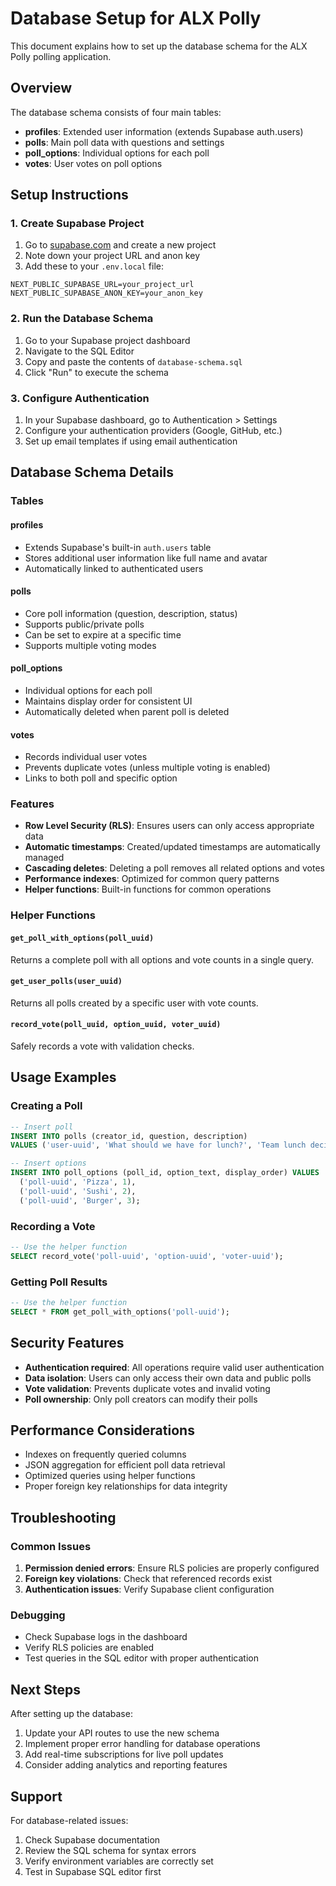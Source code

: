 # Database Setup for ALX Polly

This document explains how to set up the database schema for the ALX Polly polling application.

## Overview

The database schema consists of four main tables:
- **profiles**: Extended user information (extends Supabase auth.users)
- **polls**: Main poll data with questions and settings
- **poll_options**: Individual options for each poll
- **votes**: User votes on poll options

## Setup Instructions

### 1. Create Supabase Project

1. Go to [supabase.com](https://supabase.com) and create a new project
2. Note down your project URL and anon key
3. Add these to your `.env.local` file:

```env
NEXT_PUBLIC_SUPABASE_URL=your_project_url
NEXT_PUBLIC_SUPABASE_ANON_KEY=your_anon_key
```

### 2. Run the Database Schema

1. Go to your Supabase project dashboard
2. Navigate to the SQL Editor
3. Copy and paste the contents of `database-schema.sql`
4. Click "Run" to execute the schema

### 3. Configure Authentication

1. In your Supabase dashboard, go to Authentication > Settings
2. Configure your authentication providers (Google, GitHub, etc.)
3. Set up email templates if using email authentication

## Database Schema Details

### Tables

#### profiles
- Extends Supabase's built-in `auth.users` table
- Stores additional user information like full name and avatar
- Automatically linked to authenticated users

#### polls
- Core poll information (question, description, status)
- Supports public/private polls
- Can be set to expire at a specific time
- Supports multiple voting modes

#### poll_options
- Individual options for each poll
- Maintains display order for consistent UI
- Automatically deleted when parent poll is deleted

#### votes
- Records individual user votes
- Prevents duplicate votes (unless multiple voting is enabled)
- Links to both poll and specific option

### Features

- **Row Level Security (RLS)**: Ensures users can only access appropriate data
- **Automatic timestamps**: Created/updated timestamps are automatically managed
- **Cascading deletes**: Deleting a poll removes all related options and votes
- **Performance indexes**: Optimized for common query patterns
- **Helper functions**: Built-in functions for common operations

### Helper Functions

#### `get_poll_with_options(poll_uuid)`
Returns a complete poll with all options and vote counts in a single query.

#### `get_user_polls(user_uuid)`
Returns all polls created by a specific user with vote counts.

#### `record_vote(poll_uuid, option_uuid, voter_uuid)`
Safely records a vote with validation checks.

## Usage Examples

### Creating a Poll
```sql
-- Insert poll
INSERT INTO polls (creator_id, question, description) 
VALUES ('user-uuid', 'What should we have for lunch?', 'Team lunch decision');

-- Insert options
INSERT INTO poll_options (poll_id, option_text, display_order) VALUES
  ('poll-uuid', 'Pizza', 1),
  ('poll-uuid', 'Sushi', 2),
  ('poll-uuid', 'Burger', 3);
```

### Recording a Vote
```sql
-- Use the helper function
SELECT record_vote('poll-uuid', 'option-uuid', 'voter-uuid');
```

### Getting Poll Results
```sql
-- Use the helper function
SELECT * FROM get_poll_with_options('poll-uuid');
```

## Security Features

- **Authentication required**: All operations require valid user authentication
- **Data isolation**: Users can only access their own data and public polls
- **Vote validation**: Prevents duplicate votes and invalid voting
- **Poll ownership**: Only poll creators can modify their polls

## Performance Considerations

- Indexes on frequently queried columns
- JSON aggregation for efficient poll data retrieval
- Optimized queries using helper functions
- Proper foreign key relationships for data integrity

## Troubleshooting

### Common Issues

1. **Permission denied errors**: Ensure RLS policies are properly configured
2. **Foreign key violations**: Check that referenced records exist
3. **Authentication issues**: Verify Supabase client configuration

### Debugging

- Check Supabase logs in the dashboard
- Verify RLS policies are enabled
- Test queries in the SQL editor with proper authentication

## Next Steps

After setting up the database:

1. Update your API routes to use the new schema
2. Implement proper error handling for database operations
3. Add real-time subscriptions for live poll updates
4. Consider adding analytics and reporting features

## Support

For database-related issues:
1. Check Supabase documentation
2. Review the SQL schema for syntax errors
3. Verify environment variables are correctly set
4. Test in Supabase SQL editor first
